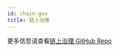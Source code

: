 ```yaml
---
id: chain-gov
title: 链上治理
---
```


更多信息请查看[链上治理 GitHub Repo]


[链上治理 GitHub Repo]: https://github.com/citahub/cita-gov-general-demo
